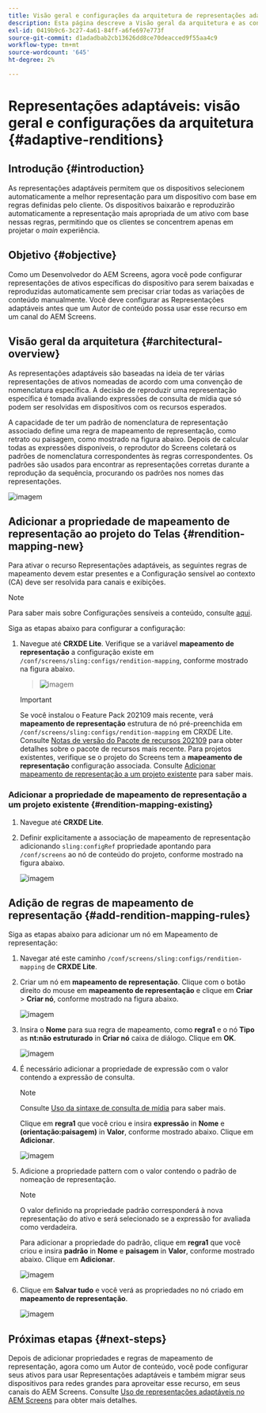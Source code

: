 ```yaml
---
title: Visão geral e configurações da arquitetura de representações adaptáveis
description: Esta página descreve a Visão geral da arquitetura e as configurações no CRXDE Lite para representações adaptáveis no AEM Screens.
exl-id: 0419b9c6-3c27-4a61-84ff-a6fe697e773f
source-git-commit: d1adadbab2cb13626dd8ce70deacced9f55aa4c9
workflow-type: tm+mt
source-wordcount: '645'
ht-degree: 2%

---
```


# Representações adaptáveis: visão geral e configurações da arquitetura {#adaptive-renditions}

## Introdução {#introduction}

As representações adaptáveis permitem que os dispositivos selecionem automaticamente a melhor representação para um dispositivo com base em regras definidas pelo cliente. Os dispositivos baixarão e reproduzirão automaticamente a representação mais apropriada de um ativo com base nessas regras, permitindo que os clientes se concentrem apenas em projetar o *main* experiência.

## Objetivo {#objective}

Como um Desenvolvedor do AEM Screens, agora você pode configurar representações de ativos específicas do dispositivo para serem baixadas e reproduzidas automaticamente sem precisar criar todas as variações de conteúdo manualmente. Você deve configurar as Representações adaptáveis antes que um Autor de conteúdo possa usar esse recurso em um canal do AEM Screens.

## Visão geral da arquitetura {#architectural-overview}

As representações adaptáveis são baseadas na ideia de ter várias representações de ativos nomeadas de acordo com uma convenção de nomenclatura específica. A decisão de reproduzir uma representação específica é tomada avaliando expressões de consulta de mídia que só podem ser resolvidas em dispositivos com os recursos esperados.

A capacidade de ter um padrão de nomenclatura de representação associado define uma regra de mapeamento de representação, como retrato ou paisagem, como mostrado na figura abaixo. Depois de calcular todas as expressões disponíveis, o reprodutor do Screens coletará os padrões de nomenclatura correspondentes às regras correspondentes. Os padrões são usados para encontrar as representações corretas durante a reprodução da sequência, procurando os padrões nos nomes das representações.

![imagem](/help/user-guide/assets/adaptive-renditions/adaptive-renditions.png)

## Adicionar a propriedade de mapeamento de representação ao projeto do Telas {#rendition-mapping-new}

Para ativar o recurso Representações adaptáveis, as seguintes regras de mapeamento devem estar presentes e a Configuração sensível ao contexto (CA) deve ser resolvida para canais e exibições.

>[!NOTE]
>Para saber mais sobre Configurações sensíveis a conteúdo, consulte [aqui](https://sling.apache.org/documentation/bundles/context-aware-configuration/context-aware-configuration.html).

Siga as etapas abaixo para configurar a configuração:

1. Navegue até **CRXDE Lite**. Verifique se a variável **mapeamento de representação** a configuração existe em `/conf/screens/sling:configs/rendition-mapping`, conforme mostrado na figura abaixo.

   >![imagem](/help/user-guide/assets/adaptive-renditions/mapping-rules1.png)

   >[!IMPORTANT]
   >Se você instalou o Feature Pack 202109 mais recente, verá **mapeamento de representação** estrutura de nó pré-preenchida em `/conf/screens/sling:configs/rendition-mapping` em CRXDE Lite. Consulte [Notas de versão do Pacote de recursos 202109](/help/user-guide/release-notes-fp-202109.md) para obter detalhes sobre o pacote de recursos mais recente.
   >Para projetos existentes, verifique se o projeto do Screens tem a **mapeamento de representação** configuração associada. Consulte [Adicionar mapeamento de representação a um projeto existente](#rendition-mapping-existing) para saber mais.

### Adicionar a propriedade de mapeamento de representação a um projeto existente {#rendition-mapping-existing}

1. Navegue até **CRXDE Lite**.

1. Definir explicitamente a associação de mapeamento de representação adicionando `sling:configRef` propriedade apontando para `/conf/screens` ao nó de conteúdo do projeto, conforme mostrado na figura abaixo.

   ![imagem](/help/user-guide/assets/adaptive-renditions/renditon-mapping2.png)


## Adição de regras de mapeamento de representação {#add-rendition-mapping-rules}

Siga as etapas abaixo para adicionar um nó em Mapeamento de representação:

1. Navegar até este caminho `/conf/screens/sling:configs/rendition-mapping` de **CRXDE Lite**.

1. Criar um nó em **mapeamento de representação**. Clique com o botão direito do mouse em **mapeamento de representação** e clique em **Criar** > **Criar nó**, conforme mostrado na figura abaixo.

   ![imagem](/help/user-guide/assets/adaptive-renditions/add-node1.png)

1. Insira o **Nome** para sua regra de mapeamento, como **regra1** e o nó **Tipo** as **nt:não estruturado** in **Criar nó** caixa de diálogo. Clique em **OK**.

   ![imagem](/help/user-guide/assets/adaptive-renditions/add-node2.png)


1. É necessário adicionar a propriedade de expressão com o valor contendo a expressão de consulta.

   >[!NOTE]
   >Consulte [Uso da sintaxe de consulta de mídia](https://developer.mozilla.org/en-US/docs/Web/CSS/Media_Queries/Using_media_queries) para saber mais.

   Clique em **regra1** que você criou e insira **expressão** in **Nome** e **(orientação:paisagem)** in **Valor**, conforme mostrado abaixo. Clique em **Adicionar**.

   ![imagem](/help/user-guide/assets/adaptive-renditions/add-node3.png)

1. Adicione a propriedade pattern com o valor contendo o padrão de nomeação de representação.

   >[!NOTE]
   >O valor definido na propriedade padrão corresponderá à nova representação do ativo e será selecionado se a expressão for avaliada como verdadeira.

   Para adicionar a propriedade do padrão, clique em **regra1** que você criou e insira **padrão** in **Nome** e **paisagem** in **Valor**, conforme mostrado abaixo. Clique em **Adicionar**.

   ![imagem](/help/user-guide/assets/adaptive-renditions/add-node4.png)

1. Clique em **Salvar tudo** e você verá as propriedades no nó criado em **mapeamento de representação**.

   ![imagem](/help/user-guide/assets/adaptive-renditions/add-node5.png)


## Próximas etapas {#next-steps}

Depois de adicionar propriedades e regras de mapeamento de representação, agora como um Autor de conteúdo, você pode configurar seus ativos para usar Representações adaptáveis e também migrar seus dispositivos para redes grandes para aproveitar esse recurso, em seus canais do AEM Screens. Consulte [Uso de representações adaptáveis no AEM Screens](/help/user-guide/using-adaptive-renditions.md) para obter mais detalhes.
